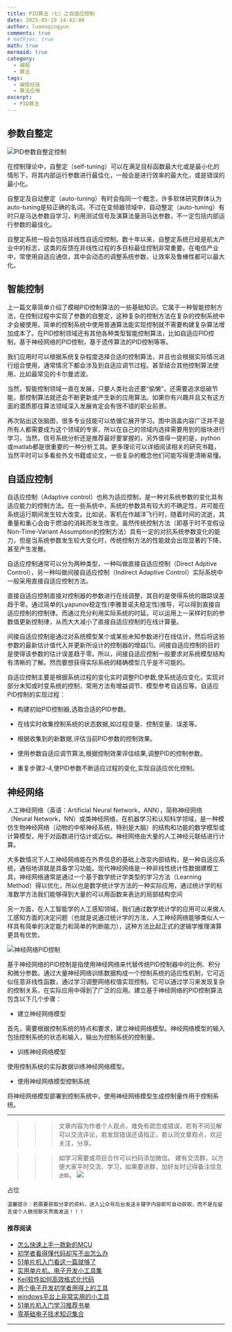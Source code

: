 ```yaml
---
title: PID算法（七）之自适应控制
date: 2025-05-19 14:42:00
author: luomuqingyun
comments: true
# mathjax: true
math: true
mermaid: true
category:
  - 编程
  - 算法
tags:
  - 编程经验
  - 算法应用
excerpt:
  - PID算法
---
```

## 参数自整定

![PID参数自整定控制](https://files.mdnice.com/user/38598/fc5aa8d0-ea59-4dac-9622-0e54e903408f.png)

在控制理论中，自整定（self-tuning）可以在满足目标函数最大化或是最小化的情形下，将其内部运行参数进行最佳化，一般会是进行效率的最大化，或是错误的最小化。

自整定及自动整定（auto-tuning）有时会指同一个概念，许多软体研究群体认为auto-tuning是较正确的名词。不过在变频器领域中，自动整定（auto-tuning）有时只是马达参数自学习，利用测试信号及演算法量测马达参数，不一定包括内部运行参数的最佳化。

自整定系统一般会包括非线性自适应控制。数十年以来，自整定系统已经是航太产业中的标志，这类的反馈在非线性过程的多目标最佳控制非常重要。在电信产业中，常使用自适应通信，其中会动态的调整系统参数，让效率及鲁棒性都可以最大化。

## 智能控制
上一篇文章简单介绍了模糊PID控制算法的一些基础知识。它属于一种智能控制方法，在控制过程中实现了参数的自整定，这种复杂的控制方法在复杂的控制系统中才会被使用，简单的控制系统中使用普通算法能实现控制就不需要构建复杂算法增加成本了。在PID控制领域还有其他各种类型智能控制算法，比如自适应PID控制，基于神经网络的PID控制，基于遗传算法的PID控制等等。

我们应用时可以根据系统复杂程度选择合适的控制算法，并且也会根据实际情况进行组合使用，通常情况下都会涉及到自适应调节过程。甚至结合其他控制算法使用，比如最常见的卡尔曼滤波。

当然，智能控制领域一直在发展，只要人类社会还要“偷懒”，还需要追求低碳节能，那控制算法就还会不断更新或产生新的应用算法。如果你有兴趣并且又有这方面的潜质那往算法领域深入发展肯定会有很不错的职业前景。

再次贴出这张脑图，很多专业技能可以依循它展开学习。图中涵盖内容广泛并不是所有人都需要成为这个领域的专家，所以在自己的领域内选择需要用到的版块进行学习，当然，信号系统分析还是推荐最好要掌握的，另外值得一提的是，python或matlab都是很重要的一种分析工具。更多理论可以详细阅读相关的研究书籍，当然平时可以多看些外文书籍或论文，一些复杂的概念他们可能写得更清晰易懂。

## 自适应控制

自适应控制（Adaptive control）也称为适应控制，是一种对系统参数的变化具有适应能力的控制方法。在一些系统中，系统的参数具有较大的不确定性，并可能在系统运行期间发生较大改变。比如说，客机在作越洋飞行时，随着时间的流逝，其重量和重心会由于燃油的消耗而发生改变。虽然传统控制方法（即基于时不变假设Non-Time-Variant Assumption的控制方法）具有一定的对抗系统参数变化的能力，但是当系统参数发生较大变化时，传统控制方法的性能就会出现显著的下降，甚至产生发散。

自适应控制通常可以分为两种类型，一种叫做直接自适应控制（Direct Adptive Control），另一种叫做间接自适应控制（Indirect Adaptive Control）实际系统中一般采用直接自适应控制方法。

直接自适应控制直接对控制器的参数进行在线调整，其目的是使得系统的跟踪误差趋于零。通过简单的Lyapunov稳定性(李雅普诺夫稳定性)推导，可以得到直接自适应控制的控制律。而通过充分利用实际系统的时延，可以运用上一采样时刻的参数值更新控制律，从而大大减小了直接自适应控制的在线计算量。

间接自适应控制是通过对系统模型某个或某些未知参数进行在线估计，然后将这些参数的最新估计值代入并更新所设计的控制器的增益[1]。间接自适应控制的目的是使得该参数的估计误差趋于零。所以，间接自适应控制一般要求对系统模型结构有清晰的了解。然而要想获得实际系统的精确模型几乎是不可能的。


自适应控制主要是根据系统过程的变化实时调整PID参数,使系统适应变化，实现对部分未知或时变系统的控制，常用方法有增益调节、模型参考自适应等。自适应PID控制的实现过程：

- 构建初始PID控制器,选取合适的PID参数。

- 在线实时收集控制系统的状态数据,如过程变量、控制变量、误差等。

- 根据收集到的新数据,评估当前PID参数的控制效果。

- 使用参数自适应调节算法,根据控制效果评估结果,调整PID的控制参数。

- 重复步骤2-4,使PID参数不断适应过程的变化,实现自适应优化控制。

## 神经网络

人工神经网络（英语：Artificial Neural Network，ANN），简称神经网络（Neural Network，NN）或类神经网络，在机器学习和认知科学领域，是一种模仿生物神经网络（动物的中枢神经系统，特别是大脑）的结构和功能的数学模型或计算模型，用于对函数进行估计或近似。神经网络由大量的人工神经元联结进行计算。

大多数情况下人工神经网络能在外界信息的基础上改变内部结构，是一种自适应系统，通俗地讲就是具备学习功能。现代神经网络是一种非线性统计性数据建模工具，神经网络通常是通过一个基于数学统计学类型的学习方法（Learning Method）得以优化，所以也是数学统计学方法的一种实际应用，通过统计学的标准数学方法我们能够得到大量的可以用函数来表达的局部结构空间

另一方面，在人工智能学的人工感知领域，我们通过数学统计学的应用可以来做人工感知方面的决定问题（也就是说通过统计学的方法，人工神经网络能够类似人一样具有简单的决定能力和简单的判断能力），这种方法比起正式的逻辑学推理演算更具有优势。

![神经网络PID控制](https://files.mdnice.com/user/38598/1ebe8608-6fb7-4b88-b2fc-df6cbd1dc4a1.png)

基于神经网络的PID控制是指使用神经网络来代替传统PID控制器中的比例、积分和微分参数。通过大量神经网络训练数据构成一个控制系统的适应性机制，它可近似任意非线性函数，通过学习调整网络权值实现控制。它可以通过学习来发现复杂的控制关系，在实际应用中得到了广泛的应用。建立基于神经网络的PID控制算法包含以下几个步骤：
- 建立神经网络模型

首先，需要根据控制系统的特点和要求，建立神经网络模型。神经网络模型的输入包括控制系统的状态和输入，输出为控制系统的控制量。

- 训练神经网络模型

使用控制系统的实际数据训练神经网络模型。

- 使用神经网络模型控制系统

将神经网络模型部署到控制系统中，使用神经网络模型生成控制量作用于控制系统。

----
>>>文章内容为作者个人观点，难免有疏忽或错误，若有不同见解可以交流评论，若发现错误还请指正，若认同文章观点，欢迎关注，分享。

>>>如学习需要或项目合作可以扫码添加微信。
建有交流群，以方便大家平时交流、学习，如果要进群，加好友时记得备注信息`进群`。
![](https://files.mdnice.com/user/38598/6fbcd253-edc6-4175-ba0c-44e24ad33b21.jpg)

占位

`温馨提示：若需要获取分享的资料，进入公众号后台发送关键字内容即可自动获取，而不是在留言或个人微信聊天界面发送！！！`

#### 推荐阅读
- [怎么快速上手一款新的MCU](https://mp.weixin.qq.com/s?__biz=MzI1OTQ4MTg4Ng==&mid=2247485581&idx=1&sn=b36e6536717774f7931c7aa93d5b237a&chksm=ea7900fcdd0e89ea0db13737720edc996fcb3fdbab3e43b4a92316240ac66d4b5a8bf9a07e78&token=466212876&lang=zh_CN#rd)
- [初学者看得懂代码却写不出怎么办](https://mp.weixin.qq.com/s?__biz=MzI1OTQ4MTg4Ng==&mid=2247485862&idx=1&sn=830ede5ac467c8d396adfbea141f0526&chksm=ea7901d7dd0e88c1e8e5396305ab83c6fbd884cf356ad64c54463230364e865a1659f193dd1f&token=63320980&lang=zh_CN#rd)
- [51单片机入门看这一篇就够了](https://mp.weixin.qq.com/s?__biz=MzI1OTQ4MTg4Ng==&mid=2247485523&idx=1&sn=b7fcd1b86e2467d6f03b1a520c39bb06&chksm=ea790022dd0e893452c4994fa16d63111b16d9878c303712f695b58b7af360b7b18c1ed4b201&token=1711068967&lang=zh_CN#rd)
- [实用单片机、电子开发小工具集](https://mp.weixin.qq.com/s?__biz=MzI1OTQ4MTg4Ng==&mid=2247485606&idx=1&sn=2b433faa2e436fc762dc538c9cf3fe14&chksm=ea7900d7dd0e89c169f8948ff3d423016c8f51f1c914eb7b0d20cba8145b9ffa54815915d67b&token=1580674001&lang=zh_CN#rd)
- [Keil软件如何高效格式化代码](https://mp.weixin.qq.com/s?__biz=MzI1OTQ4MTg4Ng==&mid=2247485572&idx=1&sn=17cefa35d9d660083d419a7e9b6db6f7&chksm=ea7900f5dd0e89e35b65ba26354cc69ad24f686d8e18abd34e0932567a9345e8c9ed653eee6b&token=1711068967&lang=zh_CN#rd)
- [两个电子开发初学者用得上的工具](https://mp.weixin.qq.com/s?__biz=MzI1OTQ4MTg4Ng==&mid=2247485987&idx=1&sn=106e52add61999ae4bddd8b28c7ed2b1&chksm=ea790252dd0e8b44e36e26f20153b1bd73a0fff98ef3c50330358435a9dfac2d97e04a30d59e&token=63320980&lang=zh_CN#rd)
- [windows平台上非常实用的小工具](https://mp.weixin.qq.com/s?__biz=MzI1OTQ4MTg4Ng==&mid=2247485420&idx=2&sn=728ca4abbadf7caf51c392e7d7045cbe&chksm=ea790f9ddd0e868b9fa162c80db1876199845f387bbe851c8d38a4e8412329ae635916c13cfb&token=1711068967&lang=zh_CN#rd)
- [51单片机入门学习推荐书单](https://mp.weixin.qq.com/s?__biz=MzI1OTQ4MTg4Ng==&mid=2247485689&idx=3&sn=d4c0d26781f307ffd26defdc4022c928&chksm=ea790088dd0e899e2872692b9568309e779acfc515e82c28a853d4228de2e2b8f7ee7149913f&token=63320980&lang=zh_CN#rd)
- [零基础电子技术知识集合](https://mp.weixin.qq.com/s?__biz=MzI1OTQ4MTg4Ng==&mid=2247485689&idx=4&sn=211c2d0871a19c5e92cdf0c34f01d96b&chksm=ea790088dd0e899e3042a649a346bc98e94189d1fd18da2b954a7ddb781582dc2d0a82e07f4d&token=970763775&lang=zh_CN#rd)
----
